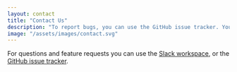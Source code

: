 ```yaml
---
layout: contact
title: "Contact Us"
description: "To report bugs, you can use the GitHub issue tracker. You can also contact us via Slack or the contact form."
image: "/assets/images/contact.svg"
---
```


For questions and feature requests you can use the <a href="cheminfo-eln.slack.com">Slack workspace</a>, or the <a href="https://github.com/cheminfo/eln.epfl.ch/issues">GitHub issue tracker</a>.
